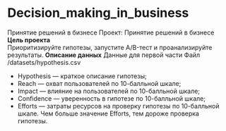 # Decision_making_in_business
Принятие решений в бизнесе
Проект: Принятие решений в бизнесе
**Цель проекта**  
Приоритизируйте гипотезы, запустите A/B-тест и проанализируйте результаты.
**Описание данных**
Данные для первой части
Файл /datasets/hypothesis.csv
* Hypothesis — краткое описание гипотезы;
* Reach — охват пользователей по 10-балльной шкале;
* Impact — влияние на пользователей по 10-балльной шкале;
* Confidence — уверенность в гипотезе по 10-балльной шкале;
* Efforts — затраты ресурсов на проверку гипотезы по 10-балльной шкале. Чем больше значение Efforts, тем дороже проверка гипотезы.
